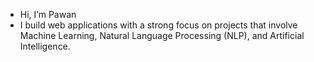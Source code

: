 - Hi, I’m Pawan
- I build web applications with a strong focus on projects that involve Machine Learning, Natural Language Processing (NLP), and Artificial Intelligence.

<!---
pawanbhatta178/pawanbhatta178 is a ✨ special ✨ repository because its `README.md` (this file) appears on your GitHub profile.
You can click the Preview link to take a look at your changes.
--->
